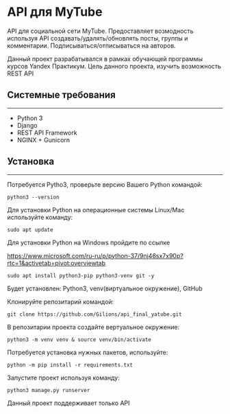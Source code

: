 # API для MyTube


API для социальной сети MyTube. Предоставляет возмодность используя API создавать/удалять/обновлять посты, группы и комментарии.
Подписываться/отписываться на авторов.

Данный проект разрабатывался в рамках обучающей программы курсов Yandex Практикум.
Цель данного проекта, изучить возможность REST API

## Системные требования
____

- Python 3
- Django
- REST API Framework
- NGINX + Gunicorn

##  Установка
______


Потребуется Pytho3, проверьте версию Вашего Python командой:

`python3 --version`

Для установки Python на операционные системы Linux/Mac используйте команду:

`sudo apt update`

Для установки Python на Windows пройдите по ссылке

https://www.microsoft.com/ru-ru/p/python-37/9nj46sx7x90p?rtc=1&activetab=pivot:overviewtab

`sudo apt install python3-pip python3-venv git -y`

Будет установлен: Python3, venv(виртуальное окружение), GitHub


Клонируйте репозитарий командой:

`git clone https://github.com/Gilions/api_final_yatube.git`

В репозитарии проекта создайте вертуальное окружение:

`python3 -m venv venv & source venv/bin/activate`

Потребуется установка нужных пакетов, используйте:

`python -m pip install -r requirements.txt` 

Запустите проект используя команду:

`python3 manage.py runserver`

Данный проект поддерживает только API
